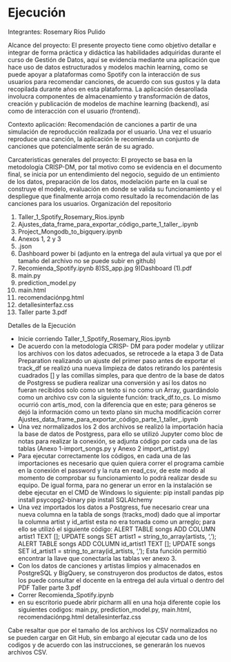 # Ejecución

Integrantes: Rosemary Ríos Pulido

Alcance del proyecto: El presente proyecto tiene como objetivo detallar e integrar de forma práctica y didáctica las habilidades adquiridas durante el curso de Gestión de Datos, aquí se evidencia mediante una aplicación que hace uso de datos estructurados y modelos machin learning, como se puede apoyar a plataformas como Spotify con la interacción de sus usuarios para recomendar canciones, de acuerdo con sus gustos y la data recopilada durante años en esta plataforma. La aplicación desarollada involucra componentes de almacenamiento y transformación de datos, creación y publicación de modelos de machine learning (backend), así como de interacción con el usuario (frontend).

Contexto aplicación: Recomendación de canciones a partir de una simulación de reproducción realizada por el usuario. Una vez el usuario reproduce una canción, la aplicación le recomienda un conjunto de canciones que potencialmente serán de su agrado.

Carcateristicas generales del proyecto: El proyecto se basa en la metodología CRISP-DM, por tal motivo como se evidencia en el documento final, se inicia por un entendimiento del negocio, seguido de un entimiento de los datos, preparación de los datos, modelación parte en la cual se construye el modelo, evaluación en donde se valida su funcionamiento y el despliegue que finalmente arroja como resultado la recomendación de las canciones para los usuarios. 
Organización del repositorio

1) Taller_1_Spotify_Rosemary_Rios.ipynb
2) Ajustes_data_frame_para_exportar_código_parte_1_taller_.ipynb
3) Project_Mongodb_to_bigquery.ipynb 
4) Anexos 1, 2 y 3
5) .json
6) Dashboard power bi (adjunto en la entrega del aula virtual ya que por el tamaño del archivo no se puede subir en github)
7) Recomienda_Spotify.ipynb
8)SS_app.jpg
9)Dashboard (1).pdf
10) main.py
11) prediction_model.py
12) main.html
13) recomendaciónpg.html
14) detallesinterfaz.css
15) Taller parte 3.pdf 

Detalles de la Ejecución
- Inicie corriendo Taller_1_Spotify_Rosemary_Rios.ipynb
- De acuerdo con la metodología CRISP- DM para poder modelar y utilizar los archivos con los datos adecuados, se retrocede a la etapa 3  de Data Preparation realizando un ajuste del primer paso antes de exportar el track_df se realizó una nueva limpieza de datos retirando los paréntesis cuadrados [] y las comillas simples, para que dentro de la base de datos de Postgress se pudiera realizar una conversión y así los datos no fueran recibidos solo como un texto si no como un  Array, guardándolo como un archivo csv con la siguiente función: track_df.to_cs. Lo mismo ocurrió con artis_mod, con la diferencia que en este; para géneros se dejó la información como un texto plano sin mucha modificación correr Ajustes_data_frame_para_exportar_código_parte_1_taller_.ipynb
- Una vez normalizados los 2 dos archivos se realizó la importación hacia la base de datos de  Postgress, para ello se utilizó Jupyter como bloc de notas para realizar la conexión, se adjunta código por cada una de las tablas (Anexo 1-import_songs.py y Anexo 2 import_artist.py)
- Para ejecutar correctamente los códigos, en cada una de las importaciones es necesario que quien quiera correr el programa cambie en la conexión el password y la ruta en read_csv, de este modo al  momento de comprobar su funcionamiento lo podrá realizar desde su equipo. De igual forma, para  no generar un error en la instalación se debe ejecutar en el CMD de Windows lo siguiente:
pip install pandas
pip install psycopg2-binary
pip install SQLAlchemy
- Una vez importados los datos a Postgress, fue necesario crear una nueva columna en la tabla de songs (tracks_mod) dado que al importar la columna artist y id_artist esta no era tomada como un arreglo; para ello se utilizó el siguiente código:
ALERT TABLE songs ADD COLUMN artist1 TEXT [];
UPDATE songs SET artist1 = string_to_array(artists, ‘,’);
ALERT TABLE songs ADD COLUMN id_artist1 TEXT [];
UPDATE songs SET id_artist1 = string_to_array(id_artists, ‘,’);
Esta función permitió encontrar la llave que conectaría las tablas ver anexo 3.
- Con los datos de canciones y artistas limpios y almacenados en PostgreSQL y BigQuery, se construyeron dos productos de datos, estos los puede consultar el docente en la entrega del aula virtual o dentro del PDF Taller parte 3.pdf 
- Correr Recomienda_Spotify.ipynb
- en su escritorio puede abrir picharm allí en una hoja diferente copie los siguientes codigos: main.py,  prediction_model.py, main.html, recomendaciónpg.html detallesinterfaz.css

Cabe resaltar que por el tamaño de los archivos los CSV normalizados no se pueden cargar en Git Hub, sin embargo al ejecutar cada uno de los codigos y de acuerdo con las instrucciones, se generarán los nuevos archivos CSV.
